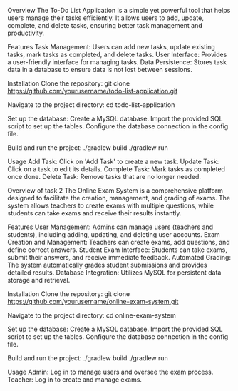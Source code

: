 Overview
The To-Do List Application is a simple yet powerful tool that helps users manage their tasks efficiently. 
It allows users to add, update, complete, and delete tasks, ensuring better task management and productivity.

Features
Task Management: Users can add new tasks, update existing tasks, mark tasks as completed, and delete tasks.
User Interface: Provides a user-friendly interface for managing tasks.
Data Persistence: Stores task data in a database to ensure data is not lost between sessions.

Installation
Clone the repository:
git clone https://github.com/yourusername/todo-list-application.git

Navigate to the project directory:
cd todo-list-application

Set up the database:
Create a MySQL database.
Import the provided SQL script to set up the tables.
Configure the database connection in the config file.

Build and run the project:
./gradlew build
./gradlew run

Usage
Add Task: Click on 'Add Task' to create a new task.
Update Task: Click on a task to edit its details.
Complete Task: Mark tasks as completed once done.
Delete Task: Remove tasks that are no longer needed.

Overview of task 2
The Online Exam System is a comprehensive platform designed to facilitate the creation, management, and grading of exams. The system allows teachers to create exams with multiple questions, while students can take exams and receive their results instantly.

Features
User Management: Admins can manage users (teachers and students), including adding, updating, and deleting user accounts.
Exam Creation and Management: Teachers can create exams, add questions, and define correct answers.
Student Exam Interface: Students can take exams, submit their answers, and receive immediate feedback.
Automated Grading: The system automatically grades student submissions and provides detailed results.
Database Integration: Utilizes MySQL for persistent data storage and retrieval.

Installation
Clone the repository:
git clone https://github.com/yourusername/online-exam-system.git

Navigate to the project directory:
cd online-exam-system

Set up the database:
Create a MySQL database.
Import the provided SQL script to set up the tables.
Configure the database connection in the config file.

Build and run the project:
./gradlew build
./gradlew run

Usage
Admin: Log in to manage users and oversee the exam process.
Teacher: Log in to create and manage exams.
